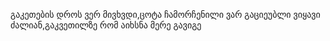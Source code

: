 გაკეთების დროს ვერ მივხვდი,ცოტა ჩამორჩენილი ვარ გაციეუბლი ვიყავი ძალიან,გაკვეთილზე რომ აიხსნა მერე გავიგე